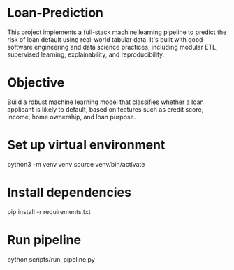 # Loan-Prediction
This project implements a full-stack machine learning pipeline to predict the risk of loan default using real-world tabular data. It's built with good software engineering and data science practices, including modular ETL, supervised learning, explainability, and reproducibility.

# Objective
Build a robust machine learning model that classifies whether a loan applicant is likely to default, based on features such as credit score, income, home ownership, and loan purpose.

# Set up virtual environment
python3 -m venv venv
source venv/bin/activate

# Install dependencies
pip install -r requirements.txt

# Run pipeline
python scripts/run_pipeline.py
